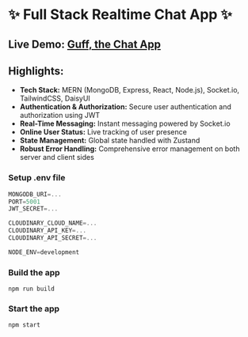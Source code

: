 # ✨ Full Stack Realtime Chat App ✨

## Live Demo: [Guff, the Chat App](https://chatapp-tsvv.onrender.com/)

## Highlights:

- **Tech Stack:** MERN (MongoDB, Express, React, Node.js), Socket.io, TailwindCSS, DaisyUI
- **Authentication & Authorization:** Secure user authentication and authorization using JWT
- **Real-Time Messaging:** Instant messaging powered by Socket.io
- **Online User Status:** Live tracking of user presence
- **State Management:** Global state handled with Zustand
- **Robust Error Handling:** Comprehensive error management on both server and client sides

### Setup .env file

```js
MONGODB_URI=...
PORT=5001
JWT_SECRET=...

CLOUDINARY_CLOUD_NAME=...
CLOUDINARY_API_KEY=...
CLOUDINARY_API_SECRET=...

NODE_ENV=development
```

### Build the app

```shell
npm run build
```

### Start the app

```shell
npm start
```
